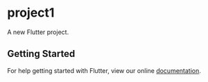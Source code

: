 # project1

A new Flutter project.

## Getting Started

For help getting started with Flutter, view our online
[documentation](https://flutter.io/).
